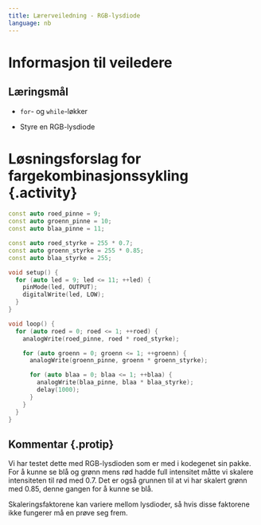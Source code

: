 ```yaml
---
title: Lærerveiledning - RGB-lysdiode
language: nb
---
```



# Informasjon til veiledere

## Læringsmål

+ `for`- og `while`-løkker

+ Styre en RGB-lysdiode

# Løsningsforslag for fargekombinasjonssykling {.activity}

```cpp
const auto roed_pinne = 9;
const auto groenn_pinne = 10;
const auto blaa_pinne = 11;

const auto roed_styrke = 255 * 0.7;
const auto groenn_styrke = 255 * 0.85;
const auto blaa_styrke = 255;

void setup() {
  for (auto led = 9; led <= 11; ++led) {
    pinMode(led, OUTPUT);
    digitalWrite(led, LOW);
  }
}

void loop() {
  for (auto roed = 0; roed <= 1; ++roed) {
    analogWrite(roed_pinne, roed * roed_styrke);

    for (auto groenn = 0; groenn <= 1; ++groenn) {
      analogWrite(groenn_pinne, groenn * groenn_styrke);

      for (auto blaa = 0; blaa <= 1; ++blaa) {
        analogWrite(blaa_pinne, blaa * blaa_styrke);
        delay(1000);
      }
    }
  }
}
```

## Kommentar {.protip}

Vi har testet dette med RGB-lysdioden som er med i kodegenet sin pakke. For å kunne se blå og grønn mens rød hadde full
intensitet måtte vi skalere intensiteten til rød med 0.7. Det er også grunnen til at vi har skalert grønn med 0.85, denne gangen
for å kunne se blå.

Skaleringsfaktorene kan variere mellom lysdioder, så hvis disse faktorene ikke fungerer må en prøve seg frem.
